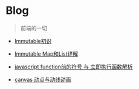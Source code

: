# Blog

> 前端的一切

* [Immutable初识](https://github.com/AllFE/blog/issues/1)

* [Immutable Map和List详解](https://github.com/AllFE/blog/issues/2)

* [javascript function前的符号 与 立即执行函数解析](https://github.com/AllFE/blog/issues/3)

* [canvas 动点与动线动画](https://github.com/AllFE/blog/issues/4)
